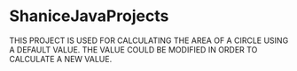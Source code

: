# ShaniceJavaProjects
THIS PROJECT IS USED FOR CALCULATING THE AREA OF A CIRCLE USING A DEFAULT VALUE. 
THE VALUE COULD BE MODIFIED IN ORDER TO CALCULATE A NEW VALUE.
